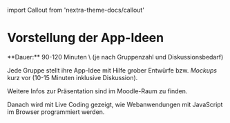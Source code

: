 import Callout from 'nextra-theme-docs/callout'

# Vorstellung der App-Ideen

<Callout>
  **Dauer:** 90-120 Minuten \
  (je nach Gruppenzahl und Diskussionsbedarf)
</Callout>

Jede Gruppe stellt ihre App-Idee mit Hilfe grober Entwürfe bzw. _Mockups_ kurz vor (10-15 Minuten inklusive Diskussion).

Weitere Infos zur Präsentation sind im Moodle-Raum zu finden.

Danach wird mit Live Coding gezeigt, wie Webanwendungen
mit JavaScript im Browser programmiert werden.